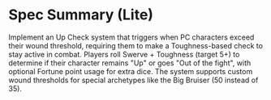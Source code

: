 # Spec Summary (Lite)

Implement an Up Check system that triggers when PC characters exceed their wound threshold, requiring them to make a Toughness-based check to stay active in combat. Players roll Swerve + Toughness (target 5+) to determine if their character remains "Up" or goes "Out of the fight", with optional Fortune point usage for extra dice. The system supports custom wound thresholds for special archetypes like the Big Bruiser (50 instead of 35).